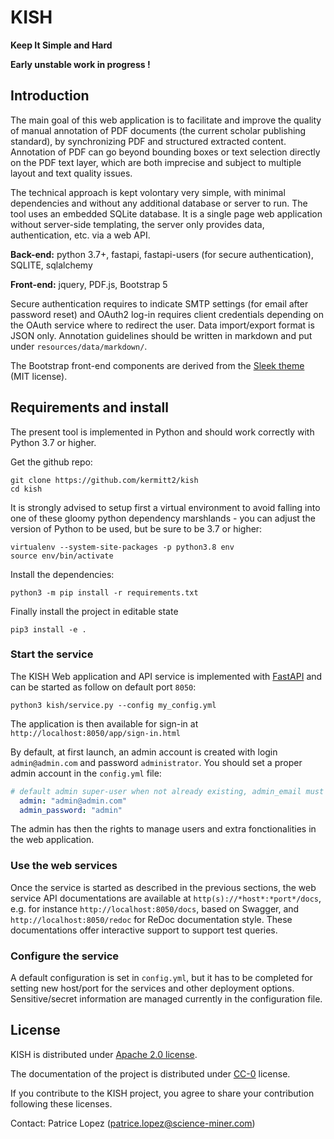 # KISH

__Keep It Simple and Hard__

__Early unstable work in progress !__

## Introduction

The main goal of this web application is to facilitate and improve the quality of manual annotation of PDF documents (the current scholar publishing standard), by synchronizing PDF and structured extracted content. Annotation of PDF can go beyond bounding boxes or text selection directly on the PDF text layer, which are both imprecise and subject to multiple layout and text quality issues.

The technical approach is kept volontary very simple, with minimal dependencies and without any additional database or server to run. The tool uses an embedded SQLite database. It is a single page web application without server-side templating, the server only provides data, authentication, etc. via a web API. 

**Back-end:** python 3.7+, fastapi, fastapi-users (for secure authentication), SQLITE, sqlalchemy

**Front-end:** jquery, PDF.js, Bootstrap 5 

Secure authentication requires to indicate SMTP settings (for email after password reset) and OAuth2 log-in requires client credentials depending on the OAuth service where to redirect the user. Data import/export format is JSON only. Annotation guidelines should be written in markdown and put under `resources/data/markdown/`. 

The Bootstrap front-end components are derived from the [Sleek theme](https://github.com/themefisher/sleek) (MIT license).

## Requirements and install

The present tool is implemented in Python and should work correctly with Python 3.7 or higher. 

Get the github repo:

```console
git clone https://github.com/kermitt2/kish
cd kish
```
It is strongly advised to setup first a virtual environment to avoid falling into one of these gloomy python dependency marshlands - you can adjust the version of Python to be used, but be sure to be 3.7 or higher:

```console
virtualenv --system-site-packages -p python3.8 env
source env/bin/activate
```

Install the dependencies:

```console
python3 -m pip install -r requirements.txt
```

Finally install the project in editable state

```console
pip3 install -e .
```

### Start the service

The KISH Web application and API service is implemented with [FastAPI](https://fastapi.tiangolo.com) and can be started as follow on default port `8050`:  

```console
python3 kish/service.py --config my_config.yml
```

The application is then available for sign-in at `http://localhost:8050/app/sign-in.html`

By default, at first launch, an admin account is created with login `admin@admin.com` and password `administrator`. You should set a proper admin account in the `config.yml` file:

```yaml
# default admin super-user when not already existing, admin_email must be an email and password must be kept secret 
  admin: "admin@admin.com"
  admin_password: "admin"
```

The admin has then the rights to manage users and extra fonctionalities in the web application. 

### Use the web services

Once the service is started as described in the previous sections, the web service API documentations are available at `http(s)://*host*:*port*/docs`, e.g. for instance `http://localhost:8050/docs`, based on Swagger, and `http://localhost:8050/redoc` for ReDoc documentation style. These documentations offer interactive support to support test queries. 

### Configure the service

A default configuration is set in `config.yml`, but it has to be completed for setting new host/port for the services and other deployment options. Sensitive/secret information are managed currently in the configuration file. 

## License

KISH is distributed under [Apache 2.0 license](http://www.apache.org/licenses/LICENSE-2.0). 

The documentation of the project is distributed under [CC-0](https://creativecommons.org/publicdomain/zero/1.0/) license. 

If you contribute to the KISH project, you agree to share your contribution following these licenses. 

Contact: Patrice Lopez (<patrice.lopez@science-miner.com>)
